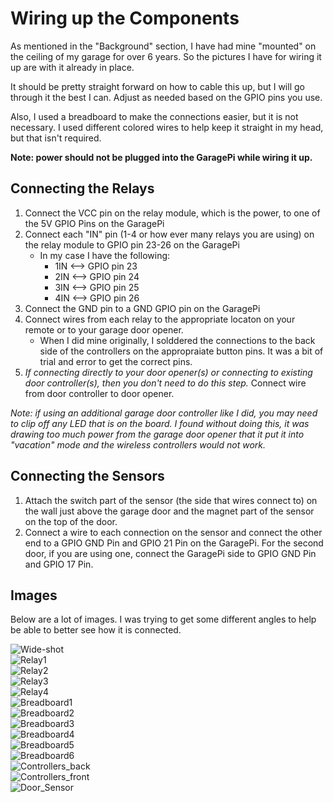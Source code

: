 # Wiring up the Components

As mentioned in the "Background" section, I have had mine "mounted" on the ceiling of my garage for over 6 years.  So the pictures I have for wiring it up are with it already in place.

It should be pretty straight forward on how to cable this up, but I will go through it the best I can. Adjust as needed based on the GPIO pins you use.

Also, I used a breadboard to make the connections easier, but it is not necessary.  I used different colored wires to help keep it straight in my head, but that isn't required.

**Note: power should not be plugged into the GaragePi while wiring it up.**

## Connecting the Relays

1. Connect the VCC pin on the relay module, which is the power, to one of the 5V GPIO Pins on the GaragePi
2. Connect each "IN" pin (1-4 or how ever many relays you are using) on the relay module to GPIO pin 23-26 on the GaragePi
    - In my case I have the following:
        - 1IN <--> GPIO pin 23
        - 2IN <--> GPIO pin 24
        - 3IN <--> GPIO pin 25
        - 4IN <--> GPIO pin 26
3. Connect the GND pin to a GND GPIO pin on the GaragePi
4. Connect wires from each relay to the appropriate locaton on your remote or to your garage door opener.
    - When I did mine originally, I solddered the connections to the back side of the controllers on the appropraiate button pins.  It was a bit of trial and error to get the correct pins.
5. *If connecting directly to your door opener(s) or connecting to existing door controller(s), then you don't need to do this step.* Connect wire from door controller to door opener.

*Note: if using an additional garage door controller like I did, you may need to clip off any LED that is on the board.  I found without doing this, it was drawing too much power from the garage door opener that it put it into "vacation" mode and the wireless controllers would not work.*

## Connecting the Sensors

1. Attach the switch part of the sensor (the side that wires connect to) on the wall just above the garage door and the magnet part of the sensor on the top of the door.
2. Connect a wire to each connection on the sensor and connect the other end to a GPIO GND Pin and GPIO 21 Pin on the GaragePi.  For the second door, if you are using one, connect the GaragePi side to GPIO GND Pin and GPIO 17 Pin.

## Images

Below are a lot of images.  I was trying to get some different angles to help be able to better see how it is connected.

![Wide-shot](https://github.com/commputethis/Home_Automation/blob/b859bcf51f1d524cee031261e98ad31f46713aec/GaragePi/images/Full_Shot.jpg)  
![Relay1](https://github.com/commputethis/Home_Automation/blob/b859bcf51f1d524cee031261e98ad31f46713aec/GaragePi/images/Relay1.jpg)  
![Relay2](https://github.com/commputethis/Home_Automation/blob/b859bcf51f1d524cee031261e98ad31f46713aec/GaragePi/images/Relay2.jpg)  
![Relay3](https://github.com/commputethis/Home_Automation/blob/b859bcf51f1d524cee031261e98ad31f46713aec/GaragePi/images/Relay3.jpg)  
![Relay4](https://github.com/commputethis/Home_Automation/blob/b859bcf51f1d524cee031261e98ad31f46713aec/GaragePi/images/Relay4.jpg)  
![Breadboard1](https://github.com/commputethis/Home_Automation/blob/b859bcf51f1d524cee031261e98ad31f46713aec/GaragePi/images/Breadboard1.jpg)  
![Breadboard2](https://github.com/commputethis/Home_Automation/blob/b859bcf51f1d524cee031261e98ad31f46713aec/GaragePi/images/Breadboard2.jpg)  
![Breadboard3](https://github.com/commputethis/Home_Automation/blob/b859bcf51f1d524cee031261e98ad31f46713aec/GaragePi/images/Breadboard3.jpg)  
![Breadboard4](https://github.com/commputethis/Home_Automation/blob/b859bcf51f1d524cee031261e98ad31f46713aec/GaragePi/images/Breadboard4.jpg)  
![Breadboard5](https://github.com/commputethis/Home_Automation/blob/b859bcf51f1d524cee031261e98ad31f46713aec/GaragePi/images/Breadboard5.jpg)  
![Breadboard6](https://github.com/commputethis/Home_Automation/blob/b859bcf51f1d524cee031261e98ad31f46713aec/GaragePi/images/Breadboard6.jpg)  
![Controllers_back](https://github.com/commputethis/Home_Automation/blob/b859bcf51f1d524cee031261e98ad31f46713aec/GaragePi/images/Controllers_back.jpg)  
![Controllers_front](https://github.com/commputethis/Home_Automation/blob/b859bcf51f1d524cee031261e98ad31f46713aec/GaragePi/images/Controllers_front.jpg)  
![Door_Sensor](https://github.com/commputethis/Home_Automation/blob/b859bcf51f1d524cee031261e98ad31f46713aec/GaragePi/images/DoorSensor.jpg)
